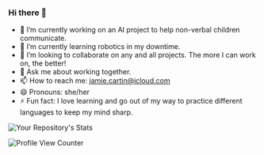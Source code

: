 ### Hi there 👋

<!--
**jamiecartin/jamiecartin** is a ✨ _special_ ✨ repository because its `README.md` (this file) appears on your GitHub profile. -->


- 🔭 I’m currently working on an AI project to help non-verbal children communicate.
- 🌱 I’m currently learning robotics in my downtime.
- 👯 I’m looking to collaborate on any and all projects. The more I can work on, the better!
- 💬 Ask me about working together.
- 📫 How to reach me: jamie.cartin@icloud.com
- 😄 Pronouns: she/her
- ⚡ Fun fact: I love learning and go out of my way to practice different languages to keep my mind sharp.

![Your Repository's Stats](https://github-readme-stats.vercel.app/api/top-langs/?username=jamiecartin&theme=blue-green)

![Profile View Counter](https://komarev.com/ghpvc/?username=jamiecartin)

